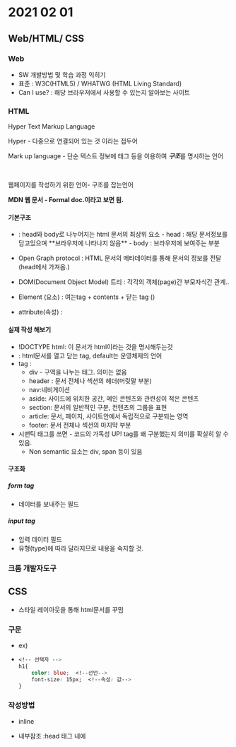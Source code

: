 # 2021 02 01

## Web/HTML/ CSS



### Web

- SW 개발방법 및 학습 과정 익히기
- 표준 : W3C(HTML5) / WHATWG (HTML Living Standard)
- Can I use? : 해당 브라우저에서 사용할 수 있는지 알아보는 사이트



### HTML

Hyper Text Markup Language

Hyper - 다중으로 연결되어 있는 것 이라는 접두어

Mark up language - 단순 텍스트 정보에 태그 등을 이용하여 ***구조***를 명시하는 언어

​                  

웹페이지를 작성하기 위한 언어- 구조를 잡는언어

**MDN 웹 문서 - Formal doc.이라고 보면 됨.**

#### 기본구조

- <html> </html> : head와 body로 나누어지는 html 문서의 최상위 요소
  - head : 해당 문서정보를 담고있으며 **브라우저에 나타나지 않음**
  - body : 브라우저에 보여주는 부분
- Open Graph protocol : HTML 문서의 메타데이터를 통해 문서의 정보를 전달 (head에서 가져옴.)
- DOM(Document Object Model) 트리 : 각각의 객체(page)간 부모자식간 관계..



- Element (요소) : 여는tag + contents + 닫는 tag (<h>)
- attribute(속성) : <a key="value"></a>



#### 실제 작성 해보기

- !DOCTYPE html: 이 문서가 html이라는 것을 명시해두는것
- <html></html> : html문서를 열고 닫는 tag, default는 운영체제의 언어
- tag :
  - div - 구역을 나누는 태그. 의미는 없음
  - header : 문서 전체나 섹션의 헤더(머릿말 부분)
  - nav:네비게이션
  - aside: 사이드에 위치한 공간, 메인 콘텐츠와 관련성이 적은 콘텐츠
  - section: 문서의 일반적인 구분, 컨텐츠의 그룹을 표현
  - article: 문서, 페이지, 사이트안에서 독립적으로 구분되는 영역
  - footer: 문서 전체나 섹션의 마지막 부분
- 시맨틱 태그를 쓰면 - 코드의 가독성 UP! tag를 왜 구분했는지 의미를 확실히 알 수 있음.
  - Non semantic 요소는 div, span 등이 있음



#### 구조화

##### form tag

- 데이터를 보내주는 필드

##### input tag

- 입력 데이터 필드
- 유형(type)에 따라 달라지므로 내용을 숙지할 것.









### 크롬 개발자도구





## CSS

- 스타일 레이아웃을 통해 html문서를 꾸밈



### 구문

- ex)

- ```css
  <!-- 선택자 -->
  h1{
      color: blue;  <!--선언-->
      font-size: 15px;  <!--속성: 값-->
  }
  ```

### 작성방법

- inline

- 내부참조 :head 태그 내에 <style>에 지정

- 외부참조: head 내 link tag를 이용해 외부 css파일을 불러오기.



### 시작하기 전에

- Global CSS property usage
  - 이름이 직관적인 것이 사용 빈도에 90% 이상 차지
- 검색할때는 MDN





### 선택자(selector)

- 종류
  - 전체 선택자
  - 요소 선택자 ex) h1, p, a 등
  - 클래스선택자, 아이디선택자, 속성선택자
- 결합자(combinators)
  - 자손결합/자식결합자
- 의사클래스/요소(pseudo class)

#### class 선택자

- 마침표(.)문자로 시작하며 해당클래스가 적용된 문서의 모든 항목을 선택

#### id 선택자

- #문자로 시작
- 클래스 선택자와 같은방식으로 사용.
- 문서 당 한번만 사용할 수 있음
- 요소에 단일 id값만 적용가능.





### 우선순위

중요도 - !important (사용시 주의, 노래방 우선예약같은 놈임)

우선순위 - inline> id> class      > 요소

위 우선순위로도 안되면 소스코드 순서





#### 상속

- 상속을 통해 부모요소의 속성을 ***ZENBU?*** 자식에게 상속
  - 상속되지 않는 것 예시 : box model 관련요소, position관련 요소



### 크기 단위(상대적)

- px(픽셀)
- %
- em : 배수단위, 요소에 지정된 사이즈에 상대적 사이즈를 가짐
- rem : 최상위요소(html) 에 지정된 사이즈에 상대적 사이즈를 가짐
- 



### 박스모델

- 모든걸 네모네모하게 바라봐야함



1. Margin: 테두리 바깥의 외부 여백
2. Border: 
3. Paddling
4. Content : 내용이 들어가는 곳



- 관습적으로 margin을 통해 content를 분리시킴



